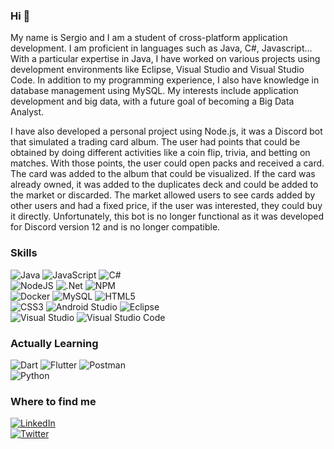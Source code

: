 ### Hi 👋

<!--
**sergiotorres262/sergiotorres262** is a ✨ _special_ ✨ repository because its `README.md` (this file) appears on your GitHub profile.-->

My name is Sergio and I am a student of cross-platform application development. I am proficient in languages such as Java, C#, Javascript... With a particular expertise in Java, I have worked on various projects using development environments like Eclipse, Visual Studio and Visual Studio Code. In addition to my programming experience, I also have knowledge in database management using MySQL. My interests include application development and big data, with a future goal of becoming a Big Data Analyst.

I have also developed a personal project using Node.js, it was a Discord bot that simulated a trading card album. The user had points that could be obtained by doing different activities like a coin flip, trivia, and betting on matches. With those points, the user could open packs and received a card. The card was added to the album that could be visualized. If the card was already owned, it was added to the duplicates deck and could be added to the market or discarded. The market allowed users to see cards added by other users and had a fixed price, if the user was interested, they could buy it directly. Unfortunately, this bot is no longer functional as it was developed for Discord version 12 and is no longer compatible.

### Skills

![Java](https://img.shields.io/badge/java-%23ED8B00.svg?style=for-the-badge&logo=java&logoColor=white)
![JavaScript](https://img.shields.io/badge/javascript-%23323330.svg?style=for-the-badge&logo=javascript&logoColor=%23F7DF1E)
![C#](https://img.shields.io/badge/c%23-%23239120.svg?style=for-the-badge&logo=c-sharp&logoColor=white)
</br>
![NodeJS](https://img.shields.io/badge/node.js-6DA55F?style=for-the-badge&logo=node.js&logoColor=white)
![.Net](https://img.shields.io/badge/.NET-5C2D91?style=for-the-badge&logo=.net&logoColor=white)
![NPM](https://img.shields.io/badge/NPM-%23000000.svg?style=for-the-badge&logo=npm&logoColor=white)
</br>
![Docker](https://img.shields.io/badge/docker-%230db7ed.svg?style=for-the-badge&logo=docker&logoColor=white)
![MySQL](https://img.shields.io/badge/mysql-%2300f.svg?style=for-the-badge&logo=mysql&logoColor=white)
![HTML5](https://img.shields.io/badge/html5-%23E34F26.svg?style=for-the-badge&logo=html5&logoColor=white)
</br>
![CSS3](https://img.shields.io/badge/css3-%231572B6.svg?style=for-the-badge&logo=css3&logoColor=white)
![Android Studio](https://img.shields.io/badge/Android%20Studio-3DDC84.svg?style=for-the-badge&logo=android-studio&logoColor=white)
![Eclipse](https://img.shields.io/badge/Eclipse-FE7A16.svg?style=for-the-badge&logo=Eclipse&logoColor=white)
</br>
![Visual Studio](https://img.shields.io/badge/Visual%20Studio-5C2D91.svg?style=for-the-badge&logo=visual-studio&logoColor=white)
![Visual Studio Code](https://img.shields.io/badge/Visual%20Studio%20Code-0078d7.svg?style=for-the-badge&logo=visual-studio-code&logoColor=white)

### Actually Learning
![Dart](https://img.shields.io/badge/dart-%230175C2.svg?style=for-the-badge&logo=dart&logoColor=white)
![Flutter](https://img.shields.io/badge/Flutter-%2302569B.svg?style=for-the-badge&logo=Flutter&logoColor=white)
![Postman](https://img.shields.io/badge/Postman-FF6C37?style=for-the-badge&logo=postman&logoColor=white)
</br>
![Python](https://img.shields.io/badge/python-3670A0?style=for-the-badge&logo=python&logoColor=ffdd54)

### Where to find me
[![LinkedIn](https://img.shields.io/badge/linkedin-%230077B5.svg?style=for-the-badge&logo=linkedin&logoColor=white)](https://linkedin.com/in/sergio-ojeda-torres/)
</br>
[![Twitter](https://img.shields.io/badge/Twitter-%231DA1F2.svg?style=for-the-badge&logo=Twitter&logoColor=white)](https://twitter.com/Sergitest_)

